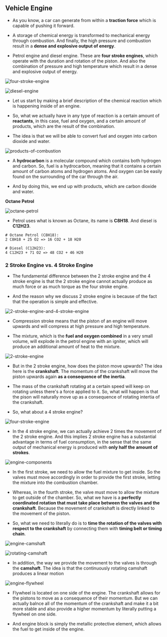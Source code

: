 ## Vehicle Engine

- As you know, a car can generate from within a **traction force** which is capable of pushing it forward.


- A storage of chemical energy is transformed to mechanical energy through combustion. And finally, the high pressure and combustion result in a **dense and explosive output of energy**. 


- Petrol engine and diesel engine. These are **four stroke engines**, which operate with the duration and rotation of the piston. And also the combination of pressure and high temperature which result in a dense and explosive output of energy.


![four-stroke-engine](https://www.newworldencyclopedia.org/d/images/a/a6/4-Stroke-Engine.gif)


![diesel-engine](/pictures/engine/diesel-engine.PNG "diesel engine")


- Let us start by making a brief description of the chemical reaction which is happening inside of an engine.


- So, what we actually have in any type of reaction is a certain amount of **reactants**, in this case, fuel and oxygen, and a certain amount of products, which are the result of the combination. 


- The idea is that we will be able to convert fuel and oxygen into carbon dioxide and water. 


![products-of-combustion](/pictures/engine/products-of-combustion.PNG "products of combustion")


- A **hydrocarbon** is a molecular compound which contains both hydrogen and carbon. So, fuel is a hydrocarbon, meaning that it contains a certain amount of carbon atoms and hydrogen atoms. And oxygen can be easily found on the surrounding of the car through the air. 


- And by doing this, we end up with products, which are carbon dioxide and water.


**Octane Petrol**


![octane-petrol](/pictures/engine/octane-petrol.PNG "octane petrol")


- Petrol uses what is known as Octane, its name is **C8H18**. And diesel is **C12H23**.


```
# Octane Petrol (C8H18):
2 C8H18 + 25 O2 => 16 CO2 + 18 H20

# Diesel (C12H23):
4 C12H23 + 71 O2 => 48 CO2 + 46 H20
```

### 2 Stroke Engine vs. 4 Stroke Engine

- The fundamental difference between the 2 stroke engine and the 4 stroke engine is that the 2 stroke engine cannot actually produce as much force or as much torque as the four stroke engine. 


- And the reason why we discuss 2 stroke engine is because of the fact that the operation is simple and effective. 


![2-stroke-engine-and-4-stroke-engine](/pictures/engine/2-stroke-engine-and-4-stroke-engine.PNG "2 stroke engine vs. 4 stroke engine")


- Compression stroke means that the piston of an engine will move upwards and will compress at high pressure and high temperature.


- The mixture, which is the **fuel and oxygen combined** in a very small volume, will explode in the petrol engine with an igniter, which will produce an additional amount of heat to the mixture.  


![2-stroke-engine](/pictures/engine/2-stroke-engine.PNG "2 stroke engine")


- But in the 2 stroke engine, how does the piston move upwards? The idea here is the **crankshaft**. The momentum of the crankshaft will move the piston upwards again **as a consequence of the inertia**.


- The mass of the crankshaft rotating at a certain speed will keep on rotating unless there's a force applied to it. So, what will happen is that the pison will naturally move up as a consequence of rotating intertia of the crankshaft. 


- So, what about a 4 stroke engine? 


![four-stroke-engine](https://www.newworldencyclopedia.org/d/images/a/a6/4-Stroke-Engine.gif)


- In the 4 stroke engine, we can actually achieve 2 times the movement of the 2 stroke engine. And this implies 2 stroke engine has a substantial advantage in terms of fuel consumption, in the sense that the same output of mechanical energy is produced with **only half the amount of strokes**.


![engine-components](/pictures/engine/engine-components.PNG "engine components")


- In the first stroke, we need to allow the fuel mixture to get inside. So the valves must move accordingly in order to provide the first stroke, letting the mixture into the combustion chamber. 


- Whereas, in the fourth stroke, the valve must move to allow the mixture to get outside of the chamber. So, what we have is a **perfectly coordinated rotation that must take place between the valves and the crankshaft**. Because the movement of crankshaft is directly linked to the movement of the piston. 


- So, what we need to literally do is to **time the rotation of the valves with respect to the crankshaft** by connecting them with **timing belt or timing chain**. 


![engine-camshaft](/pictures/engine/engine-camshaft.PNG "engine camshaft")


![rotating-camshaft](https://en.wikipedia.org/wiki/Cam_%28mechanism%29#/media/File:Nockenwelle_ani.gif)


- In addition, the way we provide the movement to the valves is through the **camshaft**.  The idea is that the continuously rotating camshaft produces a linear motion 


![engine-flywheel](/pictures/engine/engine-flywheel.PNG "engine flywheel")


- Flywheel is located on one side of the engine. The crankshaft allows for the pistons to move as a consequence of their momentum. But we can actually balnce all of the momentum of the crankshaft and make it a bit more stable and also provide a higher momentum by literally putting a flywheel on one side. 


- And engine block is simply the metallic protective element, which allows the fuel to get inside of the engine. 